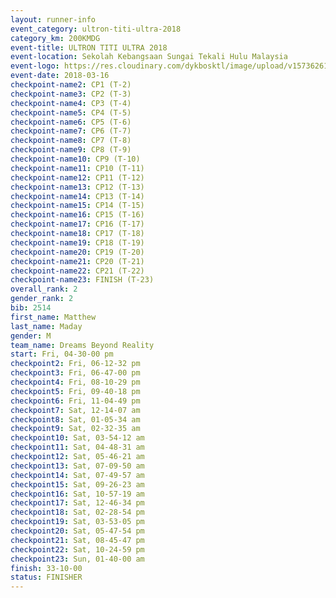 ```yaml
---
layout: runner-info 
event_category: ultron-titi-ultra-2018 
category_km: 200KMDG 
event-title: ULTRON TITI ULTRA 2018 
event-location: Sekolah Kebangsaan Sungai Tekali Hulu Malaysia 
event-logo: https://res.cloudinary.com/dykbosktl/image/upload/v1573626154/Logo/titi-ultra-2018_ymeoeo.jpg 
event-date: 2018-03-16 
checkpoint-name2: CP1 (T-2) 
checkpoint-name3: CP2 (T-3) 
checkpoint-name4: CP3 (T-4) 
checkpoint-name5: CP4 (T-5) 
checkpoint-name6: CP5 (T-6) 
checkpoint-name7: CP6 (T-7) 
checkpoint-name8: CP7 (T-8) 
checkpoint-name9: CP8 (T-9) 
checkpoint-name10: CP9 (T-10) 
checkpoint-name11: CP10 (T-11) 
checkpoint-name12: CP11 (T-12) 
checkpoint-name13: CP12 (T-13) 
checkpoint-name14: CP13 (T-14) 
checkpoint-name15: CP14 (T-15) 
checkpoint-name16: CP15 (T-16) 
checkpoint-name17: CP16 (T-17) 
checkpoint-name18: CP17 (T-18) 
checkpoint-name19: CP18 (T-19) 
checkpoint-name20: CP19 (T-20) 
checkpoint-name21: CP20 (T-21) 
checkpoint-name22: CP21 (T-22) 
checkpoint-name23: FINISH (T-23) 
overall_rank: 2
gender_rank: 2
bib: 2514
first_name: Matthew
last_name: Maday
gender: M
team_name: Dreams Beyond Reality
start: Fri, 04-30-00 pm
checkpoint2: Fri, 06-12-32 pm
checkpoint3: Fri, 06-47-00 pm
checkpoint4: Fri, 08-10-29 pm
checkpoint5: Fri, 09-40-18 pm
checkpoint6: Fri, 11-04-49 pm
checkpoint7: Sat, 12-14-07 am
checkpoint8: Sat, 01-05-34 am
checkpoint9: Sat, 02-32-35 am
checkpoint10: Sat, 03-54-12 am
checkpoint11: Sat, 04-48-31 am
checkpoint12: Sat, 05-46-21 am
checkpoint13: Sat, 07-09-50 am
checkpoint14: Sat, 07-49-57 am
checkpoint15: Sat, 09-26-23 am
checkpoint16: Sat, 10-57-19 am
checkpoint17: Sat, 12-46-34 pm
checkpoint18: Sat, 02-28-54 pm
checkpoint19: Sat, 03-53-05 pm
checkpoint20: Sat, 05-47-54 pm
checkpoint21: Sat, 08-45-47 pm
checkpoint22: Sat, 10-24-59 pm
checkpoint23: Sun, 01-40-00 am
finish: 33-10-00
status: FINISHER
---
```

